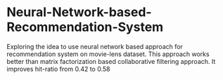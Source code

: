 # Neural-Network-based-Recommendation-System
Exploring the idea to use neural network based approach for recommendation system on movie-lens dataset. 
This approach works better than matrix factorization based collaborative filtering approach. It improves hit-ratio from
0.42 to 0.58


